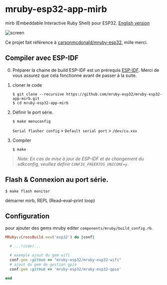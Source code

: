 # mruby-esp32-app-mirb

mirb (Embeddable Interactive Ruby Shell) pour ESP32.
[English version](README.md)

![screen](images/screen.png)

Ce projet fait référence à [carsonmcdonald/mruby-esp32](https://github.com/carsonmcdonald/mruby-esp32), mille merci.

## Compiler avec ESP-IDF

0) Préparer la chaine de build ESP-IDF est un prérequis [ESP-IDF](https://github.com/espressif/esp-idf). Merci de vous assurez que cela fonctionne avant de passer à la suite.

1) cloner le code

	```
	$ git clone --recursive https://github.com/mruby-esp32/mruby-esp32-app-mirb.git
	$ cd mruby-esp32-app-mirb
	```

2) Définir le port série.

	```
	$ make menuconfig
	```

	`Serial flasher config` > `Default serial port` > `/dev/cu.xxx`
  
3) Compiler

	```
	$ make
	```

> *Note: En cas de mise à jour de ESP-IDF et de changement du sdkconfig, veuillez definir `CONFIG_FREERTOS_UNICORE=y`.*

## Flash & Connexion au port série.

```
$ make flash monitor
```

démarrer mirb, REPL (Read–eval–print loop)


## Configuration

pour ajouter des gems mruby editer `components/mruby/build_config.rb`.

```ruby
MRuby::CrossBuild.new('esp32') do |conf|

  # ...(code)...

  # exemple ajout du gem wifi
  conf.gem :github => "mruby-esp32/mruby-esp32-wifi"
  # ajout du gem de gestion gpio
  conf.gem :github => 'mruby-esp32/mruby-esp32-gpio'

end
```
